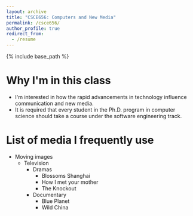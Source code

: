 ```yaml
---
layout: archive
title: "CSCE656: Computers and New Media"
permalink: /csce656/
author_profile: true
redirect_from:
  - /resume
---
```


{% include base_path %}

Why I'm in this class
======
* I'm interested in how the rapid advancements in technology influence communication and new media.
* It is required that every student in the Ph.D. program in computer science should take a course under the software engineering track.
  
List of media I frequently use
======
* Moving images
  * Television
    * Dramas
      * Blossoms Shanghai
      * How I met your mother
      * The Knockout
    * Documentary
      * Blue Planet
      * Wild China 
